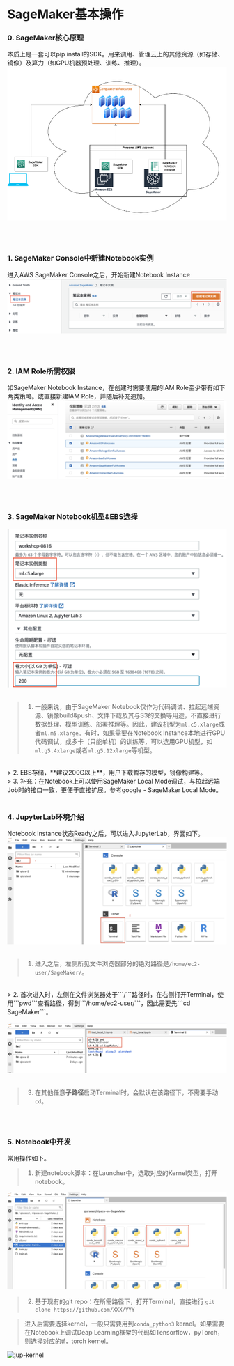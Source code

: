 
# SageMaker基本操作

### 0. SageMaker核心原理

本质上是一套可以pip install的SDK。用来调用、管理云上的其他资源（如存储、镜像）及算力（如GPU机器预处理、训练、推理）。
![image-20230427132700003](assets/image-20230427132700003.png)

<br />
<br />

### 1. SageMaker Console中新建Notebook实例

进入AWS SageMaker Console之后，开始新建Notebook Instance
![sm-launch-nb-instance](assets/sm-launch-nb-instance.jpg)

<br />
<br />

### 2. IAM Role所需权限
如SageMaker Notebook Instance，在创建时需要使用的IAM Role至少带有如下两类策略。或直接新建IAM Role，并随后补充追加。
![sm-iam-role](assets/sm-iam-role.jpg)

<br />
<br />


### 3. SageMaker Notebook机型&EBS选择

![sm-nb-instance-config](assets/sm-nb-instance-config.jpg)
<br />
<br />

> 1. 一般来说，由于SageMaker Notebook仅作为代码调试、拉起远端资源、镜像build&push、文件下载及其与S3的交换等用途，不直接进行数据处理、模型训练、部署推理等。因此，建议机型为```ml.c5.xlarge```或者```ml.m5.xlarge```。有时，如果需要在Notebook Instance本地进行GPU代码调试，或多卡（只能单机）的训练等，可以选用GPU机型，如```ml.g5.4xlarge```或者```ml.g5.12xlarge```等机型。
<br />
> 2. EBS存储，**建议200G以上**，用户下载暂存的模型，镜像构建等。
<br />
> 3. 补充：在Notebook上可以使用SageMaker Local Mode调试，与拉起远端Job时的接口一致，更便于直接扩展。参考google - SageMaker Local Mode。

<br />
<br />

### 4. JupyterLab环境介绍
Notebook Instance状态Ready之后，可以进入JupyterLab，界面如下。
![jupyterlab](assets/jupyterlab.jpg)
<br />
<br />

> 1. 进入之后，左侧所见文件浏览器部分的绝对路径是```/home/ec2-user/SageMaker/```。
<br />
> 2. 首次进入时，左侧在文件浏览器处于```/```路径时，在右侧打开Terminal，使用```pwd```查看路径，得到```/home/ec2-user/```，因此需要先```cd SageMaker```。
<br />

![default-cd-path](assets/default-cd-path.jpg)
<br />
<br />

> 3. 在其他任意**子路径**启动Terminal时，会默认在该路径下，不需要手动```cd```。

<br />
<br />


### 5. Notebook中开发
常用操作如下。
> 1. 新建notebook脚本：在Launcher中，选取对应的Kernel类型，打开notebook。

![jup-launcher](assets/jup-launcher.jpg)
<br />

> 2. 基于现有的git repo：在所需路径下，打开Terminal，直接进行
```git clone https://github.com/XXX/YYY```

> 进入后需要选择kernel，一般只需要用到```conda_python3``` kernel。如果需要在Notebook上调试Deap Learning框架的代码如Tensorflow，pyTorch，则选择对应的tf，torch kernel。

![jup-kernel](assets/jup-kernel.jpg)


